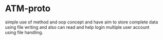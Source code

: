 # ATM-proto
simple use of method and oop concept and have aim to store complete data using file writing and also can read and help login multiple user account using file handling.
